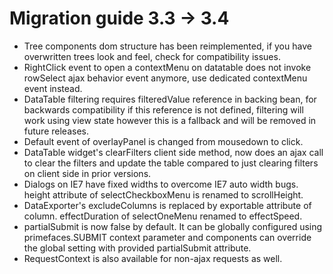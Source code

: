 # Migration guide 3.3 -> 3.4

* Tree components dom structure has been reimplemented, if you have overwritten trees look and feel, check for compatibility issues.
* RightClick event to open a contextMenu on datatable does not invoke rowSelect ajax behavior event anymore, use dedicated contextMenu event instead.
* DataTable filtering requires filteredValue reference in backing bean, for backwards compatibility if this reference is not defined, filtering will work using view state however this is a fallback and will be removed in future releases.
* Default event of overlayPanel is changed from mousedown to click.
* DataTable widget's clearFilters client side method, now does an ajax call to clear the filters and update the table compared to just clearing filters on client side in prior versions.
* Dialogs on IE7 have fixed widths to overcome IE7 auto width bugs. height attribute of selectCheckboxMenu is renamed to scrollHeight.
* DataExporter's excludeColumns is replaced by exportable attribute of column. effectDuration of selectOneMenu renamed to effectSpeed.
* partialSubmit is now false by default. It can be globally configured using primefaces.SUBMIT context parameter and components can override the global setting with provided partialSubmit attribute.
* RequestContext is also available for non-ajax requests as well.
